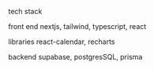tech stack

front end
nextjs, tailwind, typescript, react

libraries
react-calendar, recharts

backend
supabase, postgresSQL, prisma